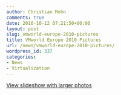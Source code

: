 ```yaml
---
author: Christian Mohn
comments: true
date: 2010-10-12 07:21:50+00:00
layout: post
slug: vmworld-europe-2010-pictures
title: VMworld Europe 2010 Pictures
url: /news/vmworld-europe-2010-pictures/
wordpress_id: 337
categories:
- News
- Virtualization
---
```




[View slideshow with larger photos](http://vninja.net/vmworld-europe-2010-slideshow/)
